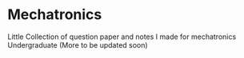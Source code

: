 # Mechatronics
Little Collection of question paper and notes I made for mechatronics Undergraduate (More to be updated soon)
